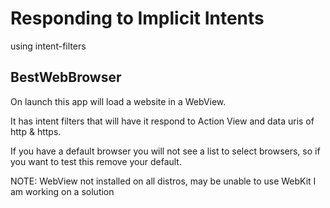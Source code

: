 # Responding to Implicit Intents
using  intent-filters  
## BestWebBrowser
On launch this app  will load a website in a WebView.  

It has intent filters that will have it respond to  Action View and data uris of http & https.


If you have a default browser you will not see a list to select browsers, so if you want to
test this remove your default.

NOTE:   WebView not installed on all distros, may be unable to  use WebKit
I am working on a solution
